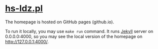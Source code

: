 # [hs-ldz.pl](https://hs-ldz.pl)

The homepage is hosted on GitHub pages (github.io).

To run it locally, you may use `make run` command. It runs [Jekyll](https://docs.github.com/en/pages/setting-up-a-github-pages-site-with-jekyll/testing-your-github-pages-site-locally-with-jekyll) server on 0.0.0.0:4000, so you may see the local version of the homepage on http://127.0.0.1:4000/.
